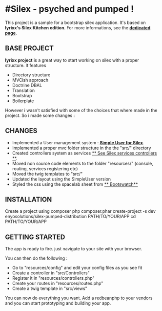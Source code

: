#Silex - psyched and pumped !
============================

This project is a sample for a bootstrap silex application.
It's based on **lyrixx's Silex Kitchen edition**.
For more informations, see the [**dedicated page**](http://lyrixx.github.com/Silex-Kitchen-Edition).

## BASE PROJECT

**lyrixx project** is a great way to start working on silex with a proper structure.
It features
- Directory structure
- MVCish approach
- Doctrine DBAL
- Translation
- Bootstrap
- Boilerplate


However i wasn't satisfied with some of the choices that where made in the project. So i made some changes :

## CHANGES

- Implemented a User management system : [**Simple User for Silex**](https://github.com/jasongrimes/silex-simpleuser).
- Implemented a proper mvc folder structure in the the "src/" directory
- Created controllers system as services [** See Silex services controllers **](http://silex.sensiolabs.org/doc/providers/service_controller.html).
- Moved non source code elements to the folder "resources/" (console, routing, services registering etc)
- Moved the twig templates to "src/"
- Updated the layout using the SimpleUser version
- Styled the css using the spacelab sheet from [** Bootswatch**](http://bootswatch.com)

## INSTALLATION

Create a project using composer
        php composer.phar create-project -s dev enyosolutions/silex-pumped-distribution PATH/TO/YOUR/APP
        cd PATH/TO/YOUR/APP


## GETTING STARTED

The app is ready to fire. just navigate to your site with your browser.

You can then do the following :

- Go to "resources/config" and edit your config files as you see fit
- Create a controller in  "src/Controllers"
- Register it in "resources/controllers.php"
- Create your routes in "resources/routes.php"
- Create a twig template in "src/views"


You can now do everything you want. Add a redbeanphp to your vendors and you can start prototyping and building your app.
